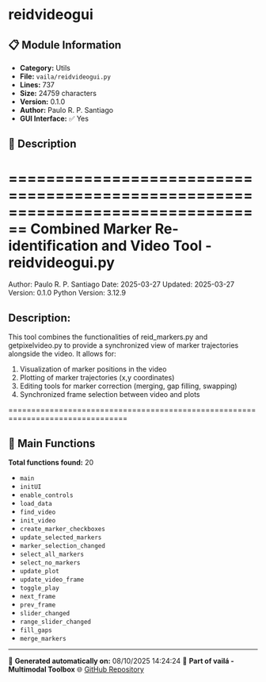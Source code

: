 # reidvideogui

## 📋 Module Information

- **Category:** Utils
- **File:** `vaila/reidvideogui.py`
- **Lines:** 737
- **Size:** 24759 characters
- **Version:** 0.1.0
- **Author:** Paulo R. P. Santiago
- **GUI Interface:** ✅ Yes

## 📖 Description


================================================================================
Combined Marker Re-identification and Video Tool - reidvideogui.py
================================================================================
Author: Paulo R. P. Santiago
Date: 2025-03-27
Updated: 2025-03-27
Version: 0.1.0
Python Version: 3.12.9

Description:
------------
This tool combines the functionalities of reid_markers.py and getpixelvideo.py
to provide a synchronized view of marker trajectories alongside the video.
It allows for:
1. Visualization of marker positions in the video
2. Plotting of marker trajectories (x,y coordinates)
3. Editing tools for marker correction (merging, gap filling, swapping)
4. Synchronized frame selection between video and plots

================================================================================


## 🔧 Main Functions

**Total functions found:** 20

- `main`
- `initUI`
- `enable_controls`
- `load_data`
- `find_video`
- `init_video`
- `create_marker_checkboxes`
- `update_selected_markers`
- `marker_selection_changed`
- `select_all_markers`
- `select_no_markers`
- `update_plot`
- `update_video_frame`
- `toggle_play`
- `next_frame`
- `prev_frame`
- `slider_changed`
- `range_slider_changed`
- `fill_gaps`
- `merge_markers`




---

📅 **Generated automatically on:** 08/10/2025 14:24:24
🔗 **Part of vailá - Multimodal Toolbox**
🌐 [GitHub Repository](https://github.com/vaila-multimodaltoolbox/vaila)

